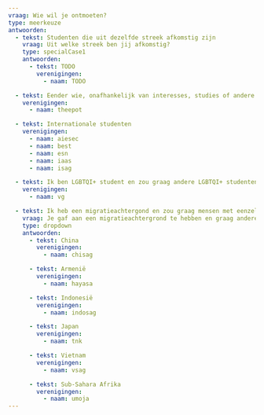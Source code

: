```yaml
---
vraag: Wie wil je ontmoeten?
type: meerkeuze
antwoorden:
  - tekst: Studenten die uit dezelfde streek afkomstig zijn
    vraag: Uit welke streek ben jij afkomstig?
    type: specialCase1
    antwoorden:
      - tekst: TODO
        verenigingen:
          - naam: TODO

  - tekst: Eender wie, onafhankelijk van interesses, studies of andere aspecten
    verenigingen:
      - naam: theepot

  - tekst: Internationale studenten
    verenigingen:
      - naam: aiesec
      - naam: best
      - naam: esn
      - naam: iaas
      - naam: isag

  - tekst: Ik ben LGBTQI+ student en zou graag andere LGBTQI+ studenten ontmoeten
    verenigingen:
      - naam: vg

  - tekst: Ik heb een migratieachtergond en zou graag mensen met eenzelfde achtergrond als mezelf ontmoeten
    vraag: Je gaf aan een migratieachtergrond te hebben en graag andere studenten te ontmoeten met dezelfde achtergrond. Wat is jouw culturele achtergrond?
    type: dropdown
    antwoorden:
      - tekst: China
        verenigingen:
          - naam: chisag

      - tekst: Armenië
        verenigingen:
          - naam: hayasa

      - tekst: Indonesië
        verenigingen:
          - naam: indosag

      - tekst: Japan
        verenigingen:
          - naam: tnk

      - tekst: Vietnam
        verenigingen:
          - naam: vsag

      - tekst: Sub-Sahara Afrika
        verenigingen:
          - naam: umoja
---
```

